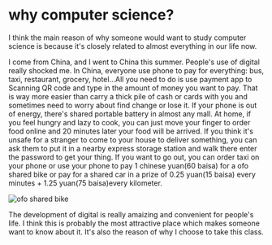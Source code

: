 # why computer science?

I think the main reason of why someone would want to study computer science is because it's closely related to almost everything in our life now.

I come from China, and I went to China this summer. People's use of digital really shocked me. In China, everyone use phone to pay for everything: bus, taxi, restaurant, grocery, hotel...All you need to do is use payment app to Scanning QR code and type in the amount of money you want to pay. That is way more easier than carry a thick pile of cash or cards with you and sometimes need to worry about find change or lose it. If your phone is out of energy, there's shared portable battery in almost any mall. At home, if you feel hungry and lazy to cook, you can just move your finger to order food online and 20 minutes later your food will be arrived. If you think it's unsafe for a stranger to come to your house to deliver something, you can ask them to put it in a nearby express storage station and walk there enter the password to get your thing. If you want to go out, you can order taxi on your phone or use your phone to pay 1 chinese yuan(60 baisa) for a ofo shared bike or pay for a shared car in a prize of 0.25 yuan(15 baisa) every minutes + 1.25 yuan(75 baisa)every kilometer. 

![ofo shared bike](https://ss1.bdstatic.com/70cFuXSh_Q1YnxGkpoWK1HF6hhy/it/u=1283676218,3026157253&fm=26&gp=0.jpg)

The development of digital is really amaizing and convenient for people's life. I think this is probably the most attractive place which makes someone want to know about it. It's also the reason of why I choose to take this class.

